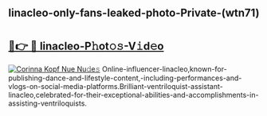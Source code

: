 ## linacleo-only-fans​-leaked-photo​-Private-(wtn71)


# <h2><a href="https://mediaupload.pro?title=linacleo&ref=git">🔗👉 🔴 linacleo-P𝚑ot𝚘𝚜-V𝚒d𝚎o</a></h2>

[![Corinna Kopf Nue Nu𝚍e𝚜](https://i.imgur.com/0qMVB7G.gif)](https://mediaupload.pro?title=linacleo&ref=git)
Online-influencer-linacleo,known-for-publishing-dance-and-lifestyle-content,-including-performances-and-vlogs-on-social-media-platforms.Brilliant-ventriloquist-assistant-linacleo,celebrated-for-their-exceptional-abilities-and-accomplishments-in-assisting-ventriloquists.  